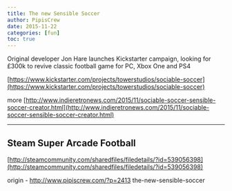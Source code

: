 ```yaml
---
title: The new Sensible Soccer
author: PipisCrew
date: 2015-11-22
categories: [fun]
toc: true
---
```


Original developer Jon Hare launches Kickstarter campaign, looking for £300k to revive classic football game for PC, Xbox One and PS4

[https://www.kickstarter.com/projects/towerstudios/sociable-soccer](https://www.kickstarter.com/projects/towerstudios/sociable-soccer)

more 
[http://www.indieretronews.com/2015/11/sociable-soccer-sensible-soccer-creator.html](http://www.indieretronews.com/2015/11/sociable-soccer-sensible-soccer-creator.html)

* * *

## Steam Super Arcade Football

[http://steamcommunity.com/sharedfiles/filedetails/?id=539056398](http://steamcommunity.com/sharedfiles/filedetails/?id=539056398)

origin - http://www.pipiscrew.com/?p=2413 the-new-sensible-soccer